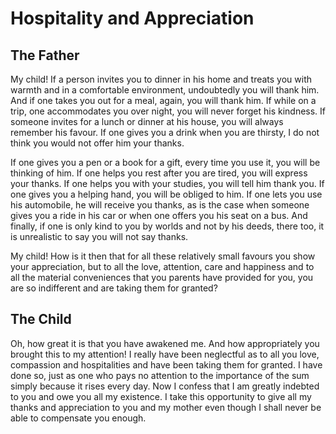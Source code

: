 Hospitality and Appreciation
============================

The Father
----------

My child! If a person invites you to dinner in his home and treats you
with warmth and in a comfortable environment, undoubtedly you will thank
him. And if one takes you out for a meal, again, you will thank him. If
while on a trip, one accommodates you over night, you will never forget
his kindness. If someone invites for a lunch or dinner at his house, you
will always remember his favour. If one gives you a drink when you are
thirsty, I do not think you would not offer him your thanks.

If one gives you a pen or a book for a gift, every time you use it, you
will be thinking of him. If one helps you rest after you are tired, you
will express your thanks. If one helps you with your studies, you will
tell him thank you. If one gives you a helping hand, you will be obliged
to him. If one lets you use his automobile, he will receive you thanks,
as is the case when someone gives you a ride in his car or when one
offers you his seat on a bus. And finally, if one is only kind to you by
worlds and not by his deeds, there too, it is unrealistic to say you
will not say thanks.

My child! How is it then that for all these relatively small favours you
show your appreciation, but to all the love, attention, care and
happiness and to all the material conveniences that you parents have
provided for you, you are so indifferent and are taking them for
granted?

The Child
---------

Oh, how great it is that you have awakened me. And how appropriately you
brought this to my attention! I really have been neglectful as to all
you love, compassion and hospitalities and have been taking them for
granted. I have done so, just as one who pays no attention to the
importance of the sum simply because it rises every day. Now I confess
that I am greatly indebted to you and owe you all my existence. I take
this opportunity to give all my thanks and appreciation to you and my
mother even though I shall never be able to compensate you enough.


